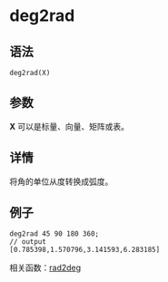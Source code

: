 # deg2rad

## 语法

`deg2rad(X)`

## 参数

**X** 可以是标量、向量、矩阵或表。

## 详情

将角的单位从度转换成弧度。

## 例子

```
deg2rad 45 90 180 360;
// output
[0.785398,1.570796,3.141593,6.283185]
```

相关函数：[rad2deg](../r/rad2deg.md)


